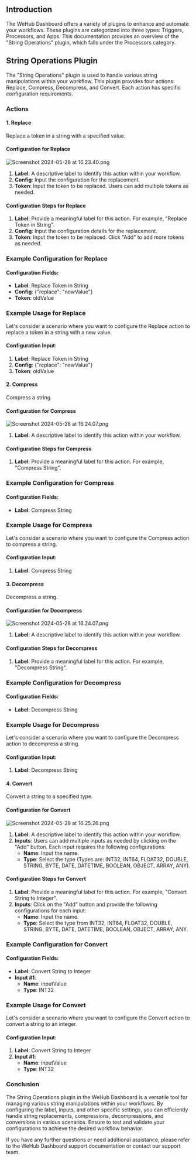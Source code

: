 
## Introduction
The WeHub Dashboard offers a variety of plugins to enhance and automate your workflows. These plugins are categorized into three types: Triggers, Processors, and Apps. This documentation provides an overview of the "String Operations" plugin, which falls under the Processors category.

## String Operations Plugin
The "String Operations" plugin is used to handle various string manipulations within your workflow. This plugin provides four actions: Replace, Compress, Decompress, and Convert. Each action has specific configuration requirements.

### Actions

#### 1. Replace
Replace a token in a string with a specified value.

#### Configuration for Replace

![Screenshot 2024-05-28 at 16.23.40.png](../../../static/img/String%20Operations-1.png)

1. **Label**: A descriptive label to identify this action within your workflow.
2. **Config**: Input the configuration for the replacement.
3. **Token**: Input the token to be replaced. Users can add multiple tokens as needed.

#### Configuration Steps for Replace
1. **Label**: Provide a meaningful label for this action. For example, "Replace Token in String".
2. **Config**: Input the configuration details for the replacement.
3. **Token**: Input the token to be replaced. Click "Add" to add more tokens as needed.

### Example Configuration for Replace
#### Configuration Fields:
- **Label**: Replace Token in String
- **Config**: \{"replace": "newValue"}
- **Token**: oldValue

### Example Usage for Replace
Let's consider a scenario where you want to configure the Replace action to replace a token in a string with a new value.

#### Configuration Input:
1. **Label**: Replace Token in String
2. **Config**: \{"replace": "newValue"}
3. **Token**: oldValue

#### 2. Compress
Compress a string.

#### Configuration for Compress

![Screenshot 2024-05-28 at 16.24.07.png](../../../static/img/String%20Operations-2.png)

1. **Label**: A descriptive label to identify this action within your workflow.

#### Configuration Steps for Compress
1. **Label**: Provide a meaningful label for this action. For example, "Compress String".

### Example Configuration for Compress
#### Configuration Fields:
- **Label**: Compress String

### Example Usage for Compress
Let's consider a scenario where you want to configure the Compress action to compress a string.

#### Configuration Input:
1. **Label**: Compress String

#### 3. Decompress
Decompress a string.

#### Configuration for Decompress

![Screenshot 2024-05-28 at 16.24.07.png](../../../static/img/String%20Operations-3.png)

1. **Label**: A descriptive label to identify this action within your workflow.

#### Configuration Steps for Decompress
1. **Label**: Provide a meaningful label for this action. For example, "Decompress String".

### Example Configuration for Decompress
#### Configuration Fields:
- **Label**: Decompress String

### Example Usage for Decompress
Let's consider a scenario where you want to configure the Decompress action to decompress a string.

#### Configuration Input:
1. **Label**: Decompress String

#### 4. Convert
Convert a string to a specified type.

#### Configuration for Convert

![Screenshot 2024-05-28 at 16.25.26.png](../../../static/img/String%20Operations-4.png)

1. **Label**: A descriptive label to identify this action within your workflow.
2. **Inputs**: Users can add multiple inputs as needed by clicking on the "Add" button. Each input requires the following configurations:
   - **Name**: Input the name.
   - **Type**: Select the type (Types are: INT32, INT64, FLOAT32, DOUBLE, STRING, BYTE, DATE, DATETIME, BOOLEAN, OBJECT, ARRAY, ANY).

#### Configuration Steps for Convert
1. **Label**: Provide a meaningful label for this action. For example, "Convert String to Integer".
2. **Inputs**: Click on the "Add" button and provide the following configurations for each input:
   - **Name**: Input the name.
   - **Type**: Select the type from INT32, INT64, FLOAT32, DOUBLE, STRING, BYTE, DATE, DATETIME, BOOLEAN, OBJECT, ARRAY, ANY.

### Example Configuration for Convert
#### Configuration Fields:
- **Label**: Convert String to Integer
- **Input #1**:
   - **Name**: inputValue
   - **Type**: INT32

### Example Usage for Convert
Let's consider a scenario where you want to configure the Convert action to convert a string to an integer.

#### Configuration Input:

1. **Label**: Convert String to Integer
2. **Input #1**:
   - **Name**: inputValue
   - **Type**: INT32

### Conclusion
The String Operations plugin in the WeHub Dashboard is a versatile tool for managing various string manipulations within your workflows. By configuring the label, inputs, and other specific settings, you can efficiently handle string replacements, compressions, decompressions, and conversions in various scenarios. Ensure to test and validate your configurations to achieve the desired workflow behavior.

If you have any further questions or need additional assistance, please refer to the WeHub Dashboard support documentation or contact our support team.
